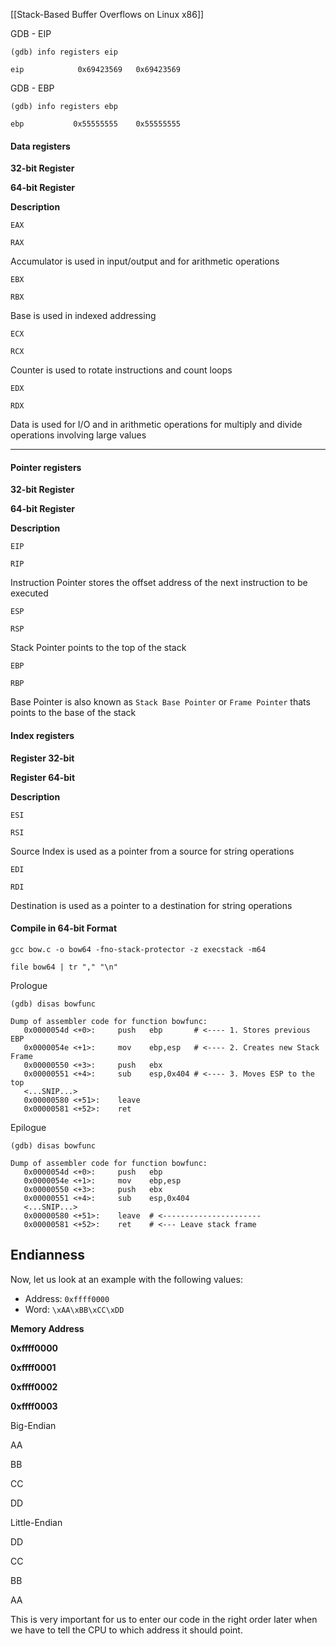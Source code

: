 [[Stack-Based Buffer Overflows on Linux x86]]

GDB - EIP

```shell-session
(gdb) info registers eip

eip            0x69423569	0x69423569
```

GDB - EBP

```shell-session
(gdb) info registers ebp

ebp           0x55555555	0x55555555
```

#### Data registers

**32-bit Register**

**64-bit Register**

**Description**

`EAX`

`RAX`

Accumulator is used in input/output and for arithmetic operations

`EBX`

`RBX`

Base is used in indexed addressing

`ECX`

`RCX`

Counter is used to rotate instructions and count loops

`EDX`

`RDX`

Data is used for I/O and in arithmetic operations for multiply and divide operations involving large values

---

#### Pointer registers

**32-bit Register**

**64-bit Register**

**Description**

`EIP`

`RIP`

Instruction Pointer stores the offset address of the next instruction to be executed

`ESP`

`RSP`

Stack Pointer points to the top of the stack

`EBP`

`RBP`

Base Pointer is also known as `Stack Base Pointer` or `Frame Pointer` thats points to the base of the stack

#### Index registers

**Register 32-bit**

**Register 64-bit**

**Description**

`ESI`

`RSI`

Source Index is used as a pointer from a source for string operations

`EDI`

`RDI`

Destination is used as a pointer to a destination for string operations
#### Compile in 64-bit Format
```shell-session
gcc bow.c -o bow64 -fno-stack-protector -z execstack -m64
```

```shell-session
file bow64 | tr "," "\n"
```

Prologue

```shell-session
(gdb) disas bowfunc 

Dump of assembler code for function bowfunc:
   0x0000054d <+0>:	    push   ebp       # <---- 1. Stores previous EBP
   0x0000054e <+1>:	    mov    ebp,esp   # <---- 2. Creates new Stack Frame
   0x00000550 <+3>:	    push   ebx
   0x00000551 <+4>:	    sub    esp,0x404 # <---- 3. Moves ESP to the top
   <...SNIP...>
   0x00000580 <+51>:	leave  
   0x00000581 <+52>:	ret    
```

Epilogue

```shell-session
(gdb) disas bowfunc 

Dump of assembler code for function bowfunc:
   0x0000054d <+0>:	    push   ebp       
   0x0000054e <+1>:	    mov    ebp,esp   
   0x00000550 <+3>:	    push   ebx
   0x00000551 <+4>:	    sub    esp,0x404 
   <...SNIP...>
   0x00000580 <+51>:	leave  # <----------------------
   0x00000581 <+52>:	ret    # <--- Leave stack frame
```

## Endianness
Now, let us look at an example with the following values:

-   Address: `0xffff0000`
-   Word: `\xAA\xBB\xCC\xDD`

**Memory Address**

**0xffff0000**

**0xffff0001**

**0xffff0002**

**0xffff0003**

Big-Endian

AA

BB

CC

DD

Little-Endian

DD

CC

BB

AA

This is very important for us to enter our code in the right order later when we have to tell the CPU to which address it should point.
